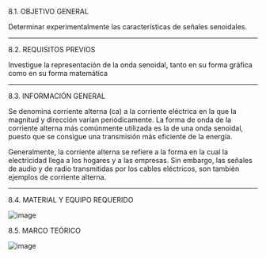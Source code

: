 

8.1. OBJETIVO GENERAL

Determinar experimentalmente las características de señales senoidales.

--------------------------------------------------------------------------------------

8.2. REQUISITOS PREVIOS

Investigue la representación de la onda senoidal, tanto en su forma gráfica como en su forma matemática

------------------------------------------------------------------------------------------------------

8.3. INFORMACIÓN GENERAL

Se denomina corriente alterna (ca) a la corriente eléctrica en la que la magnitud y dirección varían periódicamente. La forma de onda de la corriente alterna más comúnmente utilizada es la de una onda senoidal, puesto que se consigue una transmisión más eficiente de la energía.

Generalmente, la corriente alterna se refiere a la forma en la cual la electricidad llega a los hogares y a las empresas. Sin embargo, las señales de audio y de radio transmitidas por los cables eléctricos, son también ejemplos de corriente alterna.

----------------------------------------------------------------------------------------------------------------------------------



8.4. MATERIAL Y EQUIPO REQUERIDO

![image](https://user-images.githubusercontent.com/116819100/219412808-306fb4c6-42d5-4c99-bacb-85e029b54d23.png)


8.5. MARCO TEÓRICO

![image](https://user-images.githubusercontent.com/116819100/219413224-abaea7ef-acd5-42d8-8fc5-3c0a461985a2.png)















